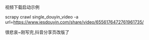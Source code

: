 视频下载启动示例

scrapy crawl single_douyin_video -a url=https://www.iesdouyin.com/share/video/6556176472761961735/

很悲哀~刚写完,抖音分享页改版了
